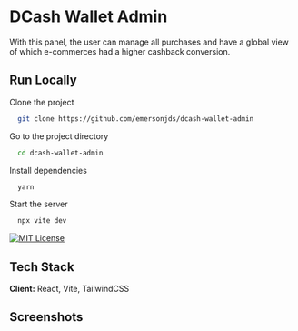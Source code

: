 
# DCash Wallet Admin

With this panel, the user can manage all purchases and have a global view of which e-commerces had a higher cashback conversion.

## Run Locally

Clone the project

```bash
  git clone https://github.com/emersonjds/dcash-wallet-admin
```

Go to the project directory

```bash
  cd dcash-wallet-admin
```

Install dependencies

```bash
  yarn
```

Start the server

```bash
  npx vite dev
```

[![MIT License](https://img.shields.io/badge/License-MIT-green.svg)](https://choosealicense.com/licenses/mit/)


## Tech Stack

**Client:** React, Vite, TailwindCSS

## Screenshots



